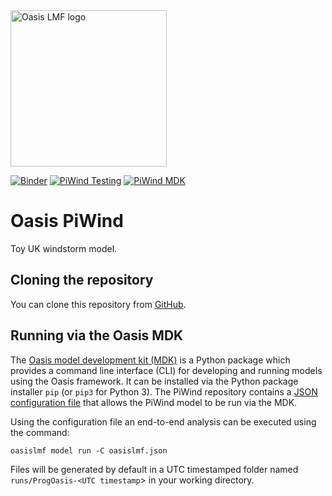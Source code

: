 <img src="https://oasislmf.org/packages/oasis_theme_package/themes/oasis_theme/assets/src/oasis-lmf-colour.png" alt="Oasis LMF logo" width="250"/>

[![Binder](https://mybinder.org/badge.svg)](https://mybinder.org/v2/gh/OasisLMF/OasisPiWind/main)
[![PiWind Testing](https://github.com/OasisLMF/OasisPiWind/actions/workflows/test.yml/badge.svg?branch=main)](https://github.com/OasisLMF/OasisPiWind/actions/workflows/test.yml)
[![PiWind MDK](https://github.com/OasisLMF/OasisPiWind/actions/workflows/run_mdk.yml/badge.svg?branch=main)](https://github.com/OasisLMF/OasisPiWind/actions/workflows/run_mdk.yml)

# Oasis PiWind
Toy UK windstorm model.

## Cloning the repository

You can clone this repository from <a href="https://github.com/OasisLMF/OasisPiWind" target="_blank">GitHub</a>.

## Running via the Oasis MDK

The <a href="https://pypi.org/project/oasislmf/" target="_blank">Oasis model development kit (MDK)</a> is a Python package which provides a command line interface (CLI) for developing and running models using the Oasis framework. It can be installed via the Python package installer `pip` (or `pip3` for Python 3). The PiWind repository contains a <a href="https://github.com/OasisLMF/OasisPiWind/blob/main/oasislmf.json" target="_blank">JSON configuration file</a> that allows the PiWind model to be run via the MDK.

Using the configuration file an end-to-end analysis can be executed using the command:

	oasislmf model run -C oasislmf.json

Files will be generated by default in a UTC timestamped folder named `runs/ProgOasis-<UTC timestamp`> in your working directory.

